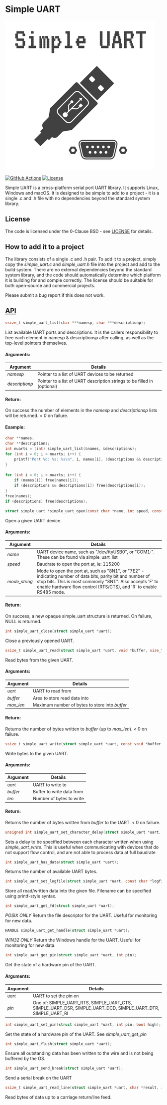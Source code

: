 # Simple UART

<img src="/simple_uart_logo.png" alt="Simple UART Logo" width="480"/>

[![GitHub Actions](https://github.com/AndreRenaud/simple_uart/workflows/C/C++%20CI/badge.svg)](https://github.com/AndreRenaud/simple_uart/actions)
[![License](https://img.shields.io/badge/License-BSD%200--Clause-brightgreen.svg)](/LICENSE)

Simple UART is a cross-platform serial port UART library. It supports Linux, Windows and macOS. It is designed to be simple to add to a project - it is a single .c and .h file with no dependencies beyond the standard system library.

## License

The code is licensed under the 0-Clause BSD - see [LICENSE](/LICENSE) for details.

## How to add it to a project

The library consists of a single .c and .h pair. To add it to a project, simply copy the *simple_uart.c* and *simple_uart.h* file into the project and add to the build system. There are no external dependencies beyond the standard system library, and the code should automatically determine which platform it is building for and comple correctly. The license should be suitable for both open-source and commercial projects.

Please submit a bug report if this does not work.

## [API](./simple_uart.h)
```c
ssize_t simple_uart_list(char ***namesp, char ***descriptionp);
```

List available UART ports and descriptions.
It is the callers responsibility to free each element in namesp & descriptionsp after calling, as well as the top-level pointers themselves.

#### Arguments:
Argument | Details
-------- | -------
*namesp* | Pointer to a list of UART devices to be returned
*descriptionp* | Pointer to a list of UART description strings to be filled in (optional)

#### Return:
On success the number of elements in the *namesp* and *descriptionsp* lists will be returned. *< 0* on failure.

#### Example:
```c
char **names;
char **descriptions;
int nuarts = (int) simple_uart_list(&names, &descriptions);
for (int i = 0; i < nuarts; i++) {
	printf("Port %d: %s: %s\n", i, names[i], (descriptions && descriptions[i]) ? descriptions[i] : "unknown");
}

for (int i = 0; i < nuarts; i++) {
	if (names[i]) free(names[i]);
	if (descriptions && descriptions[i]) free(descriptions[i]);
}
free(names);
if (descriptions) free(descriptions);
```

```c
struct simple_uart *simple_uart_open(const char *name, int speed, const char *mode_string);
```
Open a given UART device.

#### Arguments:
Argument | Details
-------- | -------
*name*   | UART device name, such as "/dev/ttyUSB0", or "COM1:". These can be found via simple_uart_list
*speed*  | Baudrate to open the port at, ie: 115200
*mode_string*| Mode to open the port at, such as "8N1", or "7E2" - indicating number of data bits, parity bit and number of stop bits. This is most commonly "8N1". Also accepts 'F' to enable hardware flow control (RTS/CTS), and 'R' to enable RS485 mode.

#### Return:
On success, a new opaque simple_uart structure is returned. On failure, NULL is returned.

```c
int simple_uart_close(struct simple_uart *uart);
```
Close a previously opened UART.

```c
ssize_t simple_uart_read(struct simple_uart *uart, void *buffer, size_t max_len);
```
Read bytes from the given UART.

#### Arguments:
Argument | Details
-------- | -------
*uart*   | UART to read from
*buffer* | Area to store read data into
*max_len*| Maximum number of bytes to store into *buffer*

#### Return:
Returns the number of bytes written to *buffer* (up to *max_len*). < 0 on failure.

```c
ssize_t simple_uart_write(struct simple_uart *uart, const void *buffer, size_t len);
```
Write bytes to the given UART.

#### Arguments:
Argument | Details
-------- | -------
*uart*   | UART to write to
*buffer* | Buffer to write data from
*len*    | Number of bytes to write

#### Return:
Returns the number of bytes written from *buffer* to the UART. < 0 on failure.

```c
unsigned int simple_uart_set_character_delay(struct simple_uart *uart, unsigned int delay_us);
```
Sets a delay to be specified between each character written when using *simple_uart_write*.
This is useful when communicating with devices that do not support flow control, and are not able to process data at full baudrate

```c
int simple_uart_has_data(struct simple_uart *uart);
```
Returns the number of available UART bytes.

```c
int simple_uart_set_logfile(struct simple_uart *uart, const char *logfile, ...);
```
Store all read/written data into the given file. Filename can be specified using printf-style syntax.

```c
int simple_uart_get_fd(struct simple_uart *uart);
```
*POSIX ONLY* Return the file descriptor for the UART. Useful for monitoring for new data.

```c
HANDLE simple_uart_get_handle(struct simple_uart *uart);
```
*WIN32 ONLY* Return the Windows handle for the UART. Useful for monitoring for new data.

```c
int simple_uart_get_pin(struct simple_uart *uart, int pin);
```
Get the state of a hardware pin of the UART.

#### Arguments:
Argument | Details
-------- | -------
*uart*   | UART to set the pin on
*pin*    | One of: SIMPLE_UART_RTS, SIMPLE_UART_CTS, SIMPLE_UART_DSR, SIMPLE_UART_DCD, SIMPLE_UART_DTR, SIMPLE_UART_RI

```c
int simple_uart_set_pin(struct simple_uart *uart, int pin, bool high);
```
Set the state of a hardware pin of the UART. See *simple_uart_get_pin*

```c
int simple_uart_flush(struct simple_uart *uart);
```
Ensure all outstanding data has been written to the wire and is not being buffered by the OS.

```c
int simple_uart_send_break(struct simple_uart *uart);
```
Send a serial break on the UART

```c
ssize_t simple_uart_read_line(struct simple_uart *uart, char *result, int max_len, int ms_timeout);
```
Read bytes of data up to a carriage return/line feed.
